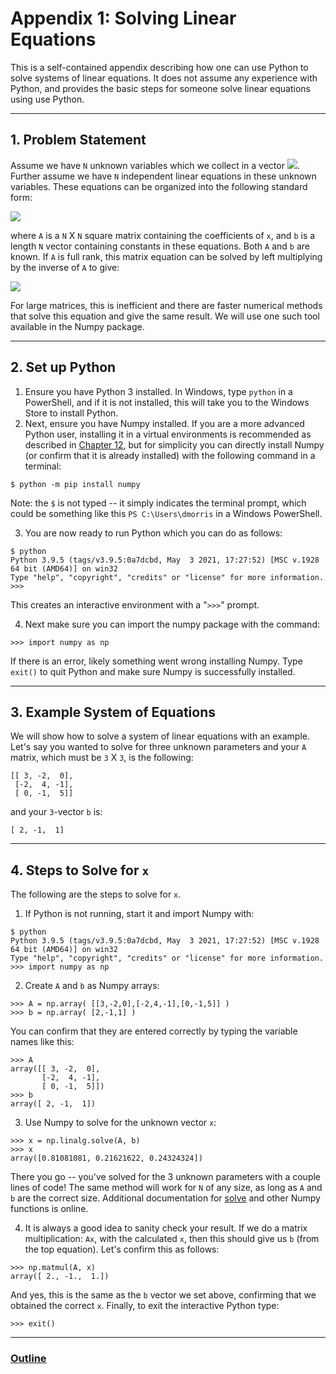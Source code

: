 # Appendix 1: Solving Linear Equations

This is a self-contained appendix describing how one can use Python to solve systems of linear equations.  It does not assume any experience with Python, and provides the basic steps for someone solve linear equations using use Python.  

___
## 1. Problem Statement

Assume we have `N` unknown variables which we collect in a vector <img src="https://render.githubusercontent.com/render/math?math=x=[x_1,x_2,...,x_N]">.  Further assume we have `N` independent linear equations in these unknown variables.  These equations can be organized into the following standard form:

<img src="https://render.githubusercontent.com/render/math?math=Ax=b">

where `A` is a `N` X `N` square matrix containing the coefficients of `x`, and `b` is a length `N` vector containing constants in these equations.  Both `A` and `b` are known.  If `A` is full rank, this matrix equation can be solved by left multiplying by the inverse of `A` to give:

<img src="https://render.githubusercontent.com/render/math?math=x=A^{-1}b">

For large matrices, this is inefficient and there are faster numerical methods that solve this equation and give the same result.  We will use one such tool available in the Numpy package.
___
## 2. Set up Python

1. Ensure you have Python 3 installed.  In Windows, type `python` in a PowerShell, and if it is not installed, this will take you to the Windows Store to install Python.
2. Next, ensure you have Numpy installed.  If you are a more advanced Python user, installing it in a virtual environments is recommended as described in [Chapter 12](Chapter_12_Virtual_Environments.md), but for simplicity you can directly install Numpy (or confirm that it is already installed) with the following command in a terminal:
```
$ python -m pip install numpy
```
Note: the `$` is not typed -- it simply indicates the terminal prompt, which could be something like this `PS C:\Users\dmorris` in a Windows PowerShell.  

3. You are now ready to run Python which you can do as follows:
```
$ python
Python 3.9.5 (tags/v3.9.5:0a7dcbd, May  3 2021, 17:27:52) [MSC v.1928 64 bit (AMD64)] on win32
Type "help", "copyright", "credits" or "license" for more information.
>>>
```
This creates an interactive environment with a "`>>>`"  prompt.   

4. Next make sure you can import the numpy package with the command:
```
>>> import numpy as np
```
If there is an error, likely something went wrong installing Numpy.  Type `exit()` to quit Python and make sure Numpy is successfully installed.  

___
## 3. Example System of Equations

We will show how to solve a system of linear equations with an example.  Let's say you wanted to solve for three unknown parameters and your `A` matrix, which must be `3` X `3`, is the following: 
```
[[ 3, -2,  0],
 [-2,  4, -1],
 [ 0, -1,  5]]
```
and your `3`-vector `b` is:
```
[ 2, -1,  1]
```
___
## 4. Steps to Solve for `x`
The following are the steps to solve for `x`.  

1. If Python is not running, start it and import Numpy with:
```
$ python
Python 3.9.5 (tags/v3.9.5:0a7dcbd, May  3 2021, 17:27:52) [MSC v.1928 64 bit (AMD64)] on win32
Type "help", "copyright", "credits" or "license" for more information.
>>> import numpy as np
```

2. Create `A` and `b` as Numpy arrays:
```
>>> A = np.array( [[3,-2,0],[-2,4,-1],[0,-1,5]] )
>>> b = np.array( [2,-1,1] )
```
You can confirm that they are entered correctly by typing the variable names like this:
```
>>> A
array([[ 3, -2,  0],
       [-2,  4, -1],
       [ 0, -1,  5]])
>>> b
array([ 2, -1,  1])
```

3. Use Numpy to solve for the unknown vector `x`:
```
>>> x = np.linalg.solve(A, b)
>>> x
array([0.81081081, 0.21621622, 0.24324324])
```
There you go -- you've solved for the 3 unknown parameters with a couple lines of code!  The same method will work for `N` of any size, as long as `A` and `b` are the correct size. Additional documentation for [solve](https://numpy.org/doc/stable/reference/generated/numpy.linalg.solve.html) and other Numpy functions is online.

4. It is always a good idea to sanity check your result.  If we do a matrix multiplication: `Ax`, with the calculated `x`, then this should give us `b` (from the top equation).  Let's confirm this as follows:
```
>>> np.matmul(A, x)
array([ 2., -1.,  1.])
```
And yes, this is the same as the `b` vector we set above, confirming that we obtained the correct `x`.  Finally, to exit the interactive Python type:
```
>>> exit()
```
___
### [Outline](README.md)

